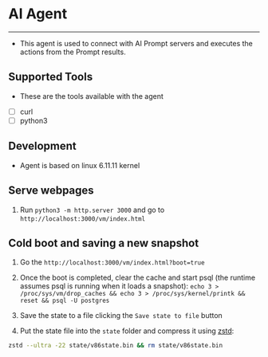 
# AI Agent
---------------
- This agent is used to connect with AI Prompt servers and executes the actions from the Prompt results.

## Supported Tools
- These are the tools available with the agent

- [ ] curl
- [ ] python3

## Development

- Agent is based on linux 6.11.11 kernel

## Serve webpages

1. Run `python3 -m http.server 3000` and go to `http://localhost:3000/vm/index.html`

## Cold boot and saving a new snapshot

1. Go the `http://localhost:3000/vm/index.html?boot=true`

2. Once the boot is completed, clear the cache and start psql (the runtime assumes psql is running when it loads a snapshot):
 `echo 3 > /proc/sys/vm/drop_caches && echo 3 > /proc/sys/kernel/printk && reset && psql -U postgres`

3. Save the state to a file clicking the `Save state to file` button

4. Put the state file into the `state` folder and compress it using [zstd](https://github.com/facebook/zstd):

```bash
zstd --ultra -22 state/v86state.bin && rm state/v86state.bin
```

